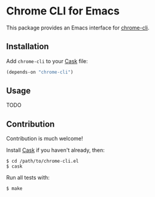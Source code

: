 # Chrome CLI for Emacs

This package provides an Emacs interface for
[chrome-cli](https://github.com/prasmussen/chrome-cli).

## Installation

Add `chrome-cli` to your [Cask](https://github.com/cask/cask) file:

```lisp
(depends-on "chrome-cli")
```

## Usage

TODO

## Contribution

Contribution is much welcome!

Install [Cask](https://github.com/cask/cask) if you haven't
already, then:

    $ cd /path/to/chrome-cli.el
    $ cask

Run all tests with:

    $ make

